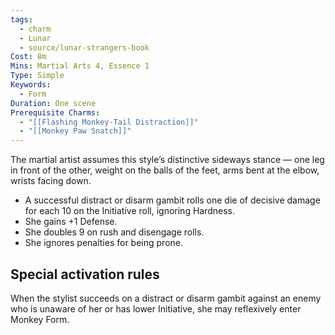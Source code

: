 ```yaml
---
tags:
  - charm
  - Lunar
  - source/lunar-strangers-book
Cost: 8m
Mins: Martial Arts 4, Essence 1
Type: Simple
Keywords:
  - Form
Duration: One scene
Prerequisite Charms:
  - "[[Flashing Monkey-Tail Distraction]]"
  - "[[Monkey Paw Snatch]]"
---
```

The martial artist assumes this style’s distinctive sideways stance — one leg in front of the other, weight on the balls of the feet, arms bent at the elbow, wrists facing down.
 - A successful distract or disarm gambit rolls one die of decisive damage for each 10 on the Initiative roll, ignoring Hardness.
 - She gains +1 Defense.
 - She doubles 9 on rush and disengage rolls.
 - She ignores penalties for being prone.


## Special activation rules

When the stylist succeeds on a distract or disarm gambit against an enemy who is unaware of her or has lower Initiative, she may reflexively enter Monkey Form.
